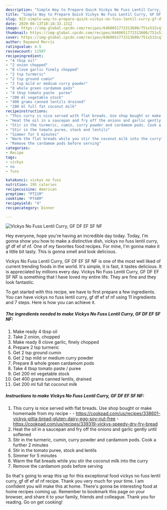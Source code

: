 ```yaml
---
description: "Simple Way to Prepare Quick Vickys No Fuss Lentil Curry, GF DF EF SF NF"
title: "Simple Way to Prepare Quick Vickys No Fuss Lentil Curry, GF DF EF SF NF"
slug: 923-simple-way-to-prepare-quick-vickys-no-fuss-lentil-curry-gf-df-ef-sf-nf
date: 2020-08-13T18:18:33.131Z
image: https://img-global.cpcdn.com/recipes/6460651772313600/751x532cq70/vickys-no-fuss-lentil-curry-gf-df-ef-sf-nf-recipe-main-photo.jpg
thumbnail: https://img-global.cpcdn.com/recipes/6460651772313600/751x532cq70/vickys-no-fuss-lentil-curry-gf-df-ef-sf-nf-recipe-main-photo.jpg
cover: https://img-global.cpcdn.com/recipes/6460651772313600/751x532cq70/vickys-no-fuss-lentil-curry-gf-df-ef-sf-nf-recipe-main-photo.jpg
author: Raymond Morris
ratingvalue: 4.5
reviewcount: 11597
recipeingredient:
- "4 tbsp oil"
- "2 onion chopped"
- "8 clove garlic finely chopped"
- "2 tsp turmeric"
- "2 tsp ground cumin"
- "2 tsp mild or medium curry powder"
- "8 whole green cardamom pods"
- "4 tbsp tomato paste  puree"
- "200 ml vegetable stock"
- "400 grams canned lentils drained"
- "200 ml full fat coconut milk"
recipeinstructions:
- "This curry is nice served with flat breads. Use shop bought or make homemade from my recipe  https://cookpad.com/us/recipes/338601-vickys-pitta-bread-gluten-dairy-egg-soy-nut-free https://cookpad.com/us/recipes/339319-vickys-speedy-dry-fry-bread"
- "Heat the oil in a saucepan and fry off the onions and garlic gently until softened"
- "Stir in the turmeric, cumin, curry powder and cardamom pods. Cook a further 2 minutes"
- "Stir in the tomato puree, stock and lentils"
- "Simmer for 5 minutes"
- "Warm the flat breads while you stir the coconut milk into the curry"
- "Remove the cardamom pods before serving"
categories:
- Recipe
tags:
- vickys
- no
- fuss

katakunci: vickys no fuss 
nutrition: 295 calories
recipecuisine: American
preptime: "PT21M"
cooktime: "PT48M"
recipeyield: "4"
recipecategory: Dinner

---
```



![Vickys No Fuss Lentil Curry, GF DF EF SF NF](https://img-global.cpcdn.com/recipes/6460651772313600/751x532cq70/vickys-no-fuss-lentil-curry-gf-df-ef-sf-nf-recipe-main-photo.jpg)

Hey everyone, hope you're having an incredible day today. Today, I'm gonna show you how to make a distinctive dish, vickys no fuss lentil curry, gf df ef sf nf. One of my favorites food recipes. For mine, I'm gonna make it a little bit tasty. This is gonna smell and look delicious.

Vickys No Fuss Lentil Curry, GF DF EF SF NF is one of the most well liked of current trending foods in the world. It's simple, it is fast, it tastes delicious. It is appreciated by millions every day. Vickys No Fuss Lentil Curry, GF DF EF SF NF is something that I have loved my entire life. They are fine and they look fantastic.




To get started with this recipe, we have to first prepare a few ingredients. You can have vickys no fuss lentil curry, gf df ef sf nf using 11 ingredients and 7 steps. Here is how you can achieve it.

<!--inarticleads1-->

##### The ingredients needed to make Vickys No Fuss Lentil Curry, GF DF EF SF NF:

1. Make ready 4 tbsp oil
1. Take 2 onion, chopped
1. Make ready 8 clove garlic, finely chopped
1. Prepare 2 tsp turmeric
1. Get 2 tsp ground cumin
1. Get 2 tsp mild or medium curry powder
1. Prepare 8 whole green cardamom pods
1. Take 4 tbsp tomato paste / puree
1. Get 200 ml vegetable stock
1. Get 400 grams canned lentils, drained
1. Get 200 ml full fat coconut milk




<!--inarticleads2-->

##### Instructions to make Vickys No Fuss Lentil Curry, GF DF EF SF NF:

1. This curry is nice served with flat breads. Use shop bought or make homemade from my recipe -  - https://cookpad.com/us/recipes/338601-vickys-pitta-bread-gluten-dairy-egg-soy-nut-free - https://cookpad.com/us/recipes/339319-vickys-speedy-dry-fry-bread
1. Heat the oil in a saucepan and fry off the onions and garlic gently until softened
1. Stir in the turmeric, cumin, curry powder and cardamom pods. Cook a further 2 minutes
1. Stir in the tomato puree, stock and lentils
1. Simmer for 5 minutes
1. Warm the flat breads while you stir the coconut milk into the curry
1. Remove the cardamom pods before serving




So that's going to wrap this up for this exceptional food vickys no fuss lentil curry, gf df ef sf nf recipe. Thank you very much for your time. I am confident you will make this at home. There's gonna be interesting food at home recipes coming up. Remember to bookmark this page on your browser, and share it to your family, friends and colleague. Thank you for reading. Go on get cooking!
